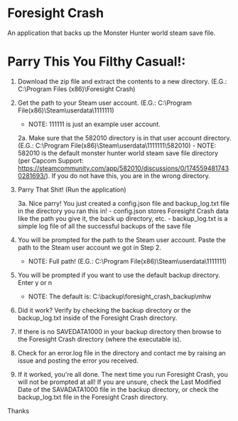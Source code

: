# Foresight Crash
An application that backs up the Monster Hunter world steam save file.

# Parry This You Filthy Casual!:
1.  Download the zip file and extract the contents to a new directory. (E.G.: C:\Program Files (x86)\Foresight Crash)

2.  Get the path to your Steam user account. (E.G.: C:\Program File(x86)\Steam\userdata\1111111)
    - NOTE: 111111 is just an example user account.

    2a.  Make sure that the 582010 directory is in that user account directory. (E.G.: C:\Program File(x86)\Steam\userdata\1111111\582010)
        - NOTE:  582010 is the default monster hunter world steam save file directory (per Capcom Support: https://steamcommunity.com/app/582010/discussions/0/1745594817430281693/). 
          If you do not have this, you are in the wrong directory.

3.  Parry That Shit! (Run the application)

    3a.  Nice parry!  You just created a config.json file and backup_log.txt file in the directory you ran this in!
        - config.json stores Foresight Crash data like the path you give it, the back up directory, etc.
        - backup_log.txt is a simple log file of all the successful backups of the save file
        
4. You will be prompted for the path to the Steam user account.  Paste the path to the Steam user account we got in Step 2.
    - NOTE: Full path! (E.G.: C:\Program File(x86)\Steam\userdata\1111111)

5. You will be prompted if you want to use the default backup directory. Enter y or n
    - NOTE: The default is: C:\backup\foresight_crash_backup\mhw

6.  Did it work?  Verify by checking the backup directory or the backup_log.txt inside of the Foresight Crash directory.

7.  If there is no SAVEDATA1000 in your backup directory then browse to the Foresight Crash directory (where the executable is).

8.  Check for an error.log file in the directory and contact me by raising an issue and posting the error you received.

9.  If it worked, you're all done.  The next time you run Foresight Crash, you will not be prompted at all!  If you are unsure,
    check the Last Modified Date of the SAVADATA1000 file in the backup directory, or check the backup_log.txt file in the 
    Foresight Crash directory.

Thanks
